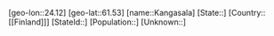﻿---
location: [61.53,24.12]
mapzoom: [7,12] 
mapmarker: city 
type: City
tags:
- geo/City


SpocWebEntityId: 31290
isDeleted: false
confidential: public

---
[geo-lon::24.12]
[geo-lat::61.53]
[name::Kangasala]
[State::]
[Country::[[Finland]]]
[StateId::]
[Population::]
[Unknown::]

